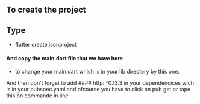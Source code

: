 ## To create the project 
## Type
- flutter create jsonproject   

#### And copy the main.dart file that we have here
* to change your main.dart which is in your lib directory by this one.


And then don't forget to add ####  http: ^0.13.3 in your dependencices wich is in your pubspec.yaml and ofcourse you have to click on  pub get or tape this on commande in line